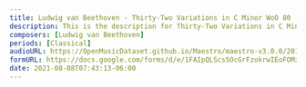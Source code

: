 ```yaml
---
title: Ludwig van Beethoven - Thirty-Two Variations in C Minor WoO 80 (22)
description: This is the description for Thirty-Two Variations in C Minor WoO 80 by Ludwig van Beethoven
composers: [Ludwig van Beethoven]
periods: [Classical]
audioURL: https://OpenMusicDataset.github.io/Maestro/maestro-v3.0.0/2017/MIDI-Unprocessed_080_PIANO080_MID--AUDIO-split_07-09-17_Piano-e_1-06_wav--2.midi
formURL: https://docs.google.com/forms/d/e/1FAIpQLScs5OcGrFzokrwIEoFOMz2TwBNQGpyCCjX1oO2dG27YopYUFw/viewform
date: 2021-08-08T07:43:13-06:00
---
```

